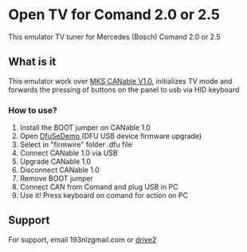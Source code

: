 
# Open TV for Comand 2.0 or 2.5

This emulator TV tuner for Mercedes (Bosch) Comand 2.0 or 2.5


## What is it

This emulator work over [MKS CANable V1.0](https://github.com/makerbase-mks/CANable-MKS), initializes TV mode and forwards the pressing of buttons on the panel to usb via HID keyboard

### How to use?

1) Install the BOOT jumper on CANable 1.0 
2) Open [DfuSeDemo ](https://www.st.com/en/development-tools/stsw-stm32080.html) (DFU USB device firmware upgrade)
3) Select in "firmwire" folder .dfu file
4) Connect CANable 1.0 via USB
5) Upgrade CANable 1.0
4) Disconnect CANable 1.0 
6) Remove BOOT jumper
7) Connect CAN from Comand and plug USB in PC
8) Use it! Press keyboard on comand for action on PC









## Support

For support, email 193nizgmail.com or  [drive2](www.drive2.ru/users/niz/) 


